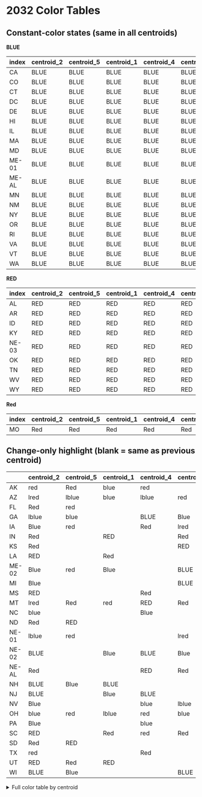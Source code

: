 # 2032 Color Tables

## Constant-color states (same in all centroids)

**BLUE**

| index   | centroid_2   | centroid_5   | centroid_1   | centroid_4   | centroid_3   | __color__   |
|:--------|:-------------|:-------------|:-------------|:-------------|:-------------|:------------|
| CA      | BLUE         | BLUE         | BLUE         | BLUE         | BLUE         | BLUE        |
| CO      | BLUE         | BLUE         | BLUE         | BLUE         | BLUE         | BLUE        |
| CT      | BLUE         | BLUE         | BLUE         | BLUE         | BLUE         | BLUE        |
| DC      | BLUE         | BLUE         | BLUE         | BLUE         | BLUE         | BLUE        |
| DE      | BLUE         | BLUE         | BLUE         | BLUE         | BLUE         | BLUE        |
| HI      | BLUE         | BLUE         | BLUE         | BLUE         | BLUE         | BLUE        |
| IL      | BLUE         | BLUE         | BLUE         | BLUE         | BLUE         | BLUE        |
| MA      | BLUE         | BLUE         | BLUE         | BLUE         | BLUE         | BLUE        |
| MD      | BLUE         | BLUE         | BLUE         | BLUE         | BLUE         | BLUE        |
| ME-01   | BLUE         | BLUE         | BLUE         | BLUE         | BLUE         | BLUE        |
| ME-AL   | BLUE         | BLUE         | BLUE         | BLUE         | BLUE         | BLUE        |
| MN      | BLUE         | BLUE         | BLUE         | BLUE         | BLUE         | BLUE        |
| NM      | BLUE         | BLUE         | BLUE         | BLUE         | BLUE         | BLUE        |
| NY      | BLUE         | BLUE         | BLUE         | BLUE         | BLUE         | BLUE        |
| OR      | BLUE         | BLUE         | BLUE         | BLUE         | BLUE         | BLUE        |
| RI      | BLUE         | BLUE         | BLUE         | BLUE         | BLUE         | BLUE        |
| VA      | BLUE         | BLUE         | BLUE         | BLUE         | BLUE         | BLUE        |
| VT      | BLUE         | BLUE         | BLUE         | BLUE         | BLUE         | BLUE        |
| WA      | BLUE         | BLUE         | BLUE         | BLUE         | BLUE         | BLUE        |

**RED**

| index   | centroid_2   | centroid_5   | centroid_1   | centroid_4   | centroid_3   | __color__   |
|:--------|:-------------|:-------------|:-------------|:-------------|:-------------|:------------|
| AL      | RED          | RED          | RED          | RED          | RED          | RED         |
| AR      | RED          | RED          | RED          | RED          | RED          | RED         |
| ID      | RED          | RED          | RED          | RED          | RED          | RED         |
| KY      | RED          | RED          | RED          | RED          | RED          | RED         |
| NE-03   | RED          | RED          | RED          | RED          | RED          | RED         |
| OK      | RED          | RED          | RED          | RED          | RED          | RED         |
| TN      | RED          | RED          | RED          | RED          | RED          | RED         |
| WV      | RED          | RED          | RED          | RED          | RED          | RED         |
| WY      | RED          | RED          | RED          | RED          | RED          | RED         |

**Red**

| index   | centroid_2   | centroid_5   | centroid_1   | centroid_4   | centroid_3   | __color__   |
|:--------|:-------------|:-------------|:-------------|:-------------|:-------------|:------------|
| MO      | Red          | Red          | Red          | Red          | Red          | Red         |

## Change-only highlight (blank = same as previous centroid)

|       | centroid_2   | centroid_5   | centroid_1   | centroid_4   | centroid_3   |
|:------|:-------------|:-------------|:-------------|:-------------|:-------------|
| AK    | red          | Red          | blue         | red          |              |
| AZ    | lred         | lblue        | blue         | lblue        | red          |
| FL    | Red          | red          |              |              |              |
| GA    | lblue        | blue         |              | BLUE         | Blue         |
| IA    | Blue         | red          |              | Red          | lred         |
| IN    | Red          |              | RED          |              | Red          |
| KS    | Red          |              |              |              | RED          |
| LA    | RED          |              | Red          |              |              |
| ME-02 | Blue         | red          | Blue         |              | BLUE         |
| MI    | Blue         |              |              |              | BLUE         |
| MS    | RED          |              |              | Red          |              |
| MT    | lred         | Red          | red          | RED          | Red          |
| NC    | blue         |              |              | Blue         |              |
| ND    | Red          | RED          |              |              |              |
| NE-01 | lblue        | red          |              |              | lred         |
| NE-02 | BLUE         |              | Blue         | BLUE         | Blue         |
| NE-AL | Red          |              |              | RED          | Red          |
| NH    | BLUE         | Blue         | BLUE         |              |              |
| NJ    | BLUE         |              | Blue         | BLUE         |              |
| NV    | Blue         |              |              | blue         | lblue        |
| OH    | blue         | red          | lblue        | red          | blue         |
| PA    | Blue         |              |              | blue         |              |
| SC    | RED          |              | Red          | red          | Red          |
| SD    | Red          | RED          |              |              |              |
| TX    | red          |              |              | Red          |              |
| UT    | RED          | Red          | RED          |              |              |
| WI    | BLUE         | Blue         |              |              | BLUE         |

<details><summary>Full color table by centroid</summary>


|       | centroid_2   | centroid_5   | centroid_1   | centroid_4   | centroid_3   |
|:------|:-------------|:-------------|:-------------|:-------------|:-------------|
| AK    | red          | Red          | blue         | red          | red          |
| AL    | RED          | RED          | RED          | RED          | RED          |
| AR    | RED          | RED          | RED          | RED          | RED          |
| AZ    | lred         | lblue        | blue         | lblue        | red          |
| CA    | BLUE         | BLUE         | BLUE         | BLUE         | BLUE         |
| CO    | BLUE         | BLUE         | BLUE         | BLUE         | BLUE         |
| CT    | BLUE         | BLUE         | BLUE         | BLUE         | BLUE         |
| DC    | BLUE         | BLUE         | BLUE         | BLUE         | BLUE         |
| DE    | BLUE         | BLUE         | BLUE         | BLUE         | BLUE         |
| FL    | Red          | red          | red          | red          | red          |
| GA    | lblue        | blue         | blue         | BLUE         | Blue         |
| HI    | BLUE         | BLUE         | BLUE         | BLUE         | BLUE         |
| IA    | Blue         | red          | red          | Red          | lred         |
| ID    | RED          | RED          | RED          | RED          | RED          |
| IL    | BLUE         | BLUE         | BLUE         | BLUE         | BLUE         |
| IN    | Red          | Red          | RED          | RED          | Red          |
| KS    | Red          | Red          | Red          | Red          | RED          |
| KY    | RED          | RED          | RED          | RED          | RED          |
| LA    | RED          | RED          | Red          | Red          | Red          |
| MA    | BLUE         | BLUE         | BLUE         | BLUE         | BLUE         |
| MD    | BLUE         | BLUE         | BLUE         | BLUE         | BLUE         |
| ME-01 | BLUE         | BLUE         | BLUE         | BLUE         | BLUE         |
| ME-02 | Blue         | red          | Blue         | Blue         | BLUE         |
| ME-AL | BLUE         | BLUE         | BLUE         | BLUE         | BLUE         |
| MI    | Blue         | Blue         | Blue         | Blue         | BLUE         |
| MN    | BLUE         | BLUE         | BLUE         | BLUE         | BLUE         |
| MO    | Red          | Red          | Red          | Red          | Red          |
| MS    | RED          | RED          | RED          | Red          | Red          |
| MT    | lred         | Red          | red          | RED          | Red          |
| NC    | blue         | blue         | blue         | Blue         | Blue         |
| ND    | Red          | RED          | RED          | RED          | RED          |
| NE-01 | lblue        | red          | red          | red          | lred         |
| NE-02 | BLUE         | BLUE         | Blue         | BLUE         | Blue         |
| NE-03 | RED          | RED          | RED          | RED          | RED          |
| NE-AL | Red          | Red          | Red          | RED          | Red          |
| NH    | BLUE         | Blue         | BLUE         | BLUE         | BLUE         |
| NJ    | BLUE         | BLUE         | Blue         | BLUE         | BLUE         |
| NM    | BLUE         | BLUE         | BLUE         | BLUE         | BLUE         |
| NV    | Blue         | Blue         | Blue         | blue         | lblue        |
| NY    | BLUE         | BLUE         | BLUE         | BLUE         | BLUE         |
| OH    | blue         | red          | lblue        | red          | blue         |
| OK    | RED          | RED          | RED          | RED          | RED          |
| OR    | BLUE         | BLUE         | BLUE         | BLUE         | BLUE         |
| PA    | Blue         | Blue         | Blue         | blue         | blue         |
| RI    | BLUE         | BLUE         | BLUE         | BLUE         | BLUE         |
| SC    | RED          | RED          | Red          | red          | Red          |
| SD    | Red          | RED          | RED          | RED          | RED          |
| TN    | RED          | RED          | RED          | RED          | RED          |
| TX    | red          | red          | red          | Red          | Red          |
| UT    | RED          | Red          | RED          | RED          | RED          |
| VA    | BLUE         | BLUE         | BLUE         | BLUE         | BLUE         |
| VT    | BLUE         | BLUE         | BLUE         | BLUE         | BLUE         |
| WA    | BLUE         | BLUE         | BLUE         | BLUE         | BLUE         |
| WI    | BLUE         | Blue         | Blue         | Blue         | BLUE         |
| WV    | RED          | RED          | RED          | RED          | RED          |
| WY    | RED          | RED          | RED          | RED          | RED          |

</details>

